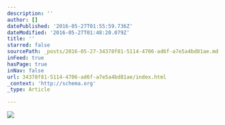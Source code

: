 ```yaml
---
description: ''
author: []
datePublished: '2016-05-27T01:55:59.736Z'
dateModified: '2016-05-27T01:48:20.079Z'
title: ''
starred: false
sourcePath: _posts/2016-05-27-34378f81-5114-4706-ad6f-a7e5a4bd81ae.md
inFeed: true
hasPage: true
inNav: false
url: 34378f81-5114-4706-ad6f-a7e5a4bd81ae/index.html
_context: 'http://schema.org'
_type: Article

---
```

![](https://the-grid-user-content.s3-us-west-2.amazonaws.com/2f80e57b-60e1-4992-8fc9-26ac63be5538.jpg)